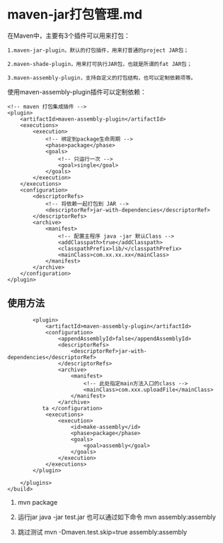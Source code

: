 # maven-jar打包管理.md

在Maven中，主要有3个插件可以用来打包：

    1.maven-jar-plugin，默认的打包插件，用来打普通的project JAR包；
     
    2.maven-shade-plugin，用来打可执行JAR包，也就是所谓的fat JAR包；
     
    3.maven-assembly-plugin，支持自定义的打包结构，也可以定制依赖项等。

使用maven-assembly-plugin插件可以定制依赖：

    <!-- maven 打包集成插件 -->
    <plugin>
    	<artifactId>maven-assembly-plugin</artifactId>
    	<executions>
    		<execution>
    			<!-- 绑定到package生命周期 -->
    			<phase>package</phase>
    			<goals>
    				<!-- 只运行一次 -->
    				<goal>single</goal>
    			</goals>
    		</execution>
    	</executions>
    	<configuration>
    		<descriptorRefs>
    			<!-- 将依赖一起打包到 JAR -->
    			<descriptorRef>jar-with-dependencies</descriptorRef>
    		</descriptorRefs>
    		<archive>
    			<manifest>
    				<!-- 配置主程序 java -jar 默认Class -->
    				<addClasspath>true</addClasspath>
    				<classpathPrefix>lib/</classpathPrefix>
    				<mainClass>com.xx.xx.xx</mainClass>
    			</manifest>
    		</archive>
    	</configuration>
    </plugin>


## 使用方法
 <build>
        <plugins>

            <plugin>
                <artifactId>maven-assembly-plugin</artifactId>
                <configuration>
                    <appendAssemblyId>false</appendAssemblyId>
                    <descriptorRefs>
                        <descriptorRef>jar-with-dependencies</descriptorRef>
                    </descriptorRefs>
                    <archive>
                        <manifest>
                            <!-- 此处指定main方法入口的class -->
                            <mainClass>com.xxx.uploadFile</mainClass>
                        </manifest>
                    </archive>
               ta </configuration>
                <executions>
                    <execution>
                        <id>make-assembly</id>
                        <phase>package</phase>
                        <goals>
                            <goal>assembly</goal>
                        </goals>
                    </execution>
                </executions>
            </plugin>

        </plugins>
    </build>


1. mvn package

2. 运行jar
java -jar test.jar
也可以通过如下命令
mvn assembly:assembly

3. 跳过测试 
mvn -Dmaven.test.skip=true  assembly:assembly

